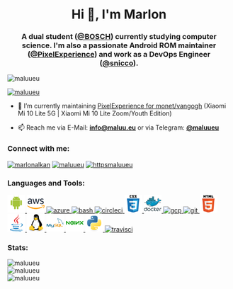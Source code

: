 <h1 align="center">Hi 👋, I'm Marlon</h1>
<h3 align="center">A dual student (<a href="https://github.com/bosch">@BOSCH</a>) currently studying computer science. I'm also a passionate Android ROM maintainer (<a href="https://github.com/PixelExperience">@PixelExperience</a>) and work as a DevOps Engineer (<a href="https://github.com/snicco">@snicco</a>).</h3>

<p align="left"> <img src="https://komarev.com/ghpvc/?username=maluueu&label=Profile%20views&color=0e75b6&style=flat" alt="maluueu" /> </p>

<p align="left"> <a href="https://github.com/ryo-ma/github-profile-trophy"><img src="https://github-profile-trophy.vercel.app/?username=maluueu" alt="maluueu" /></a> </p>

- 🔭 I’m currently maintaining [PixelExperience for monet/vangogh](https://github.com/PixelExperience-Devices/device_xiaomi_sm7250-common) (Xiaomi Mi 10 Lite 5G | Xiaomi Mi 10 Lite Zoom/Youth Edition)

- 📫 Reach me via E-Mail: [**info@maluu.eu**](mailto:info@maluu.eu) or via Telegram: [**@maluueu**](https://t.me/maluueu)

<h3 align="left">Connect with me:</h3>
<p align="left">
<a href="https://linkedin.com/in/marlonalkan" target="blank"><img align="center" src="https://raw.githubusercontent.com/rahuldkjain/github-profile-readme-generator/master/src/images/icons/Social/linked-in-alt.svg" alt="marlonalkan" height="30" width="40" /></a>
<a href="https://fb.com/maluueu" target="blank"><img align="center" src="https://raw.githubusercontent.com/rahuldkjain/github-profile-readme-generator/master/src/images/icons/Social/facebook.svg" alt="maluueu" height="30" width="40" /></a>
<a href="https://instagram.com/httpsmaluueu" target="blank"><img align="center" src="https://raw.githubusercontent.com/rahuldkjain/github-profile-readme-generator/master/src/images/icons/Social/instagram.svg" alt="httpsmaluueu" height="30" width="40" /></a>
</p>

<h3 align="left">Languages and Tools:</h3>
<p align="left"> <a href="https://developer.android.com" target="_blank" rel="noreferrer"> <img src="https://raw.githubusercontent.com/devicons/devicon/master/icons/android/android-original-wordmark.svg" alt="android" width="40" height="40"/> </a> <a href="https://aws.amazon.com" target="_blank" rel="noreferrer"> <img src="https://raw.githubusercontent.com/devicons/devicon/master/icons/amazonwebservices/amazonwebservices-original-wordmark.svg" alt="aws" width="40" height="40"/> </a> <a href="https://azure.microsoft.com/en-US/" target="_blank" rel="noreferrer"> <img src="https://www.vectorlogo.zone/logos/microsoft_azure/microsoft_azure-icon.svg" alt="azure" width="40" height="40"/> </a> <a href="https://www.gnu.org/software/bash/" target="_blank" rel="noreferrer"> <img src="https://www.vectorlogo.zone/logos/gnu_bash/gnu_bash-icon.svg" alt="bash" width="40" height="40"/> </a> <a href="https://circleci.com" target="_blank" rel="noreferrer"> <img src="https://www.vectorlogo.zone/logos/circleci/circleci-icon.svg" alt="circleci" width="40" height="40"/> </a> <a href="https://www.w3schools.com/css/" target="_blank" rel="noreferrer"> <img src="https://raw.githubusercontent.com/devicons/devicon/master/icons/css3/css3-original-wordmark.svg" alt="css3" width="40" height="40"/> </a> <a href="https://www.docker.com/" target="_blank" rel="noreferrer"> <img src="https://raw.githubusercontent.com/devicons/devicon/master/icons/docker/docker-original-wordmark.svg" alt="docker" width="40" height="40"/> </a> <a href="https://cloud.google.com" target="_blank" rel="noreferrer"> <img src="https://www.vectorlogo.zone/logos/google_cloud/google_cloud-icon.svg" alt="gcp" width="40" height="40"/> </a> <a href="https://git-scm.com/" target="_blank" rel="noreferrer"> <img src="https://www.vectorlogo.zone/logos/git-scm/git-scm-icon.svg" alt="git" width="40" height="40"/> </a> <a href="https://www.w3.org/html/" target="_blank" rel="noreferrer"> <img src="https://raw.githubusercontent.com/devicons/devicon/master/icons/html5/html5-original-wordmark.svg" alt="html5" width="40" height="40"/> </a> <a href="https://www.java.com" target="_blank" rel="noreferrer"> <img src="https://raw.githubusercontent.com/devicons/devicon/master/icons/java/java-original.svg" alt="java" width="40" height="40"/> </a> <a href="https://www.linux.org/" target="_blank" rel="noreferrer"> <img src="https://raw.githubusercontent.com/devicons/devicon/master/icons/linux/linux-original.svg" alt="linux" width="40" height="40"/> </a> <a href="https://www.mysql.com/" target="_blank" rel="noreferrer"> <img src="https://raw.githubusercontent.com/devicons/devicon/master/icons/mysql/mysql-original-wordmark.svg" alt="mysql" width="40" height="40"/> </a> <a href="https://www.nginx.com" target="_blank" rel="noreferrer"> <img src="https://raw.githubusercontent.com/devicons/devicon/master/icons/nginx/nginx-original.svg" alt="nginx" width="40" height="40"/> </a> <a href="https://www.python.org" target="_blank" rel="noreferrer"> <img src="https://raw.githubusercontent.com/devicons/devicon/master/icons/python/python-original.svg" alt="python" width="40" height="40"/> </a> <a href="https://travis-ci.org" target="_blank" rel="noreferrer"> <img src="https://www.vectorlogo.zone/logos/travis-ci/travis-ci-icon.svg" alt="travisci" width="40" height="40"/> </a> </p>

<h3 align="left">Stats:</h3>
<div class="row">
  <div class="column">
    <img src="https://github-readme-stats.vercel.app/api/top-langs?username=maluueu&show_icons=true&locale=en&layout=compact" alt="maluueu" style="width:33%">
  </div>
  <div class="column">
    <img src="https://github-readme-stats.vercel.app/api?username=maluueu&show_icons=true&locale=en" alt="maluueu" style="width:33%">
  </div>
  <div class="column">
    <img src="https://github-readme-streak-stats.herokuapp.com/?user=maluueu&" alt="maluueu" style="width:33%">
  </div>
</div>
